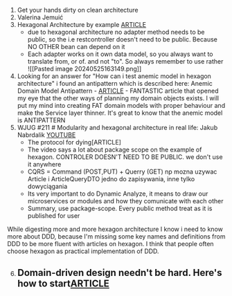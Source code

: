 
1. Get your hands dirty on clean architecture
2. Valerina Jemuić
3. Hexagonal Architecture by example [ARTICLE](https://blog.allegro.tech/2020/05/hexagonal-architecture-by-example.html)
	- due to hexagonal architecture no adapter method needs to be public, so the i.e restcontroller doesn't need to be public. Because NO OTHER bean can depend on it
	- Each adapter works on it own data model, so you always want to translate from, or of. and not "to". So always remember to use rather 
	  ![[Pasted image 20240525163149.png]]
  4. Looking for an answer for "How can i test anemic model in hexagon architecture" i found an antipattern which is described here:
    Anemic Domain Model Antipattern - [ARTICLE](https://martinfowler.com/bliki/AnemicDomainModel.html) - FANTASTIC article that opened my eye that the other ways of planning my domain objects exists. I will put my mind into creating FAT domain models with proper behaviour and make the Service layer thinner. It's great to know that the anemic model is ANTIPATTERN 
5. WJUG #211 # Modularity and hexagonal architecture in real life: Jakub Nabrdalik [YOUTUBE](https://www.youtube.com/watch?v=ILBX9fa9aJo)
	- The protocol for dying[ARTICLE]
	- The video says a lot about package scope on the example of hexagon. CONTROLER DOESN'T NEED TO BE PUBLIC. we don't use it anywhere
	- CQRS = Command (POST,PUT) + Querry (GET) np mozna uzywac Article i ArticleQueryDTO jedno do zapisywania, inne tylko dowyciągania
	- Its very important to do Dynamic Analyze, it means to draw our microservices or modules and how they comunicate with each other
	- Summary, use package-scope. Every public method treat as it is published for user

While digesting more and more hexagon architecture I know i need to know more about DDD, because I'm missing some key names and definitions from DDD to be more fluent with articles on hexagon. I think that people often choose hexagon as practical implementation of DDD.

6. Domain-driven design needn't be hard. Here's how to start[ARTICLE](https://www.thoughtworks.com/insights/blog/domain-driven-design-neednt-be-hard-heres-how-start)
	- 